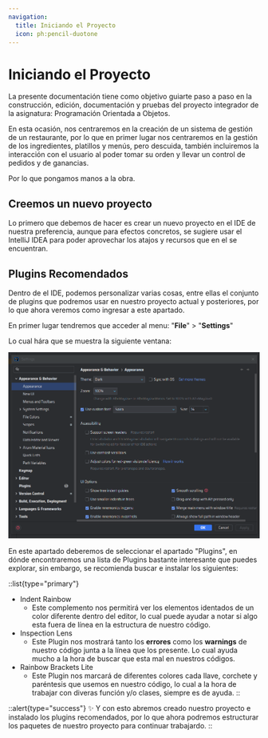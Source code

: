 ```yaml
---
navigation:
  title: Iniciando el Proyecto
  icon: ph:pencil-duotone
---
```


# Iniciando el Proyecto

La presente documentación tiene como objetivo guiarte paso a paso en la construcción, edición, documentación y pruebas del proyecto integrador de la asignatura: Programación Orientada a Objetos.

En esta ocasión, nos centraremos en la creación de un sistema de gestión de un restaurante, por lo que en primer lugar nos centraremos en la gestión de los ingredientes, platillos y menús, pero descuida, también incluiremos la interacción con el usuario al poder tomar su orden y llevar un control de pedidos y de ganancias.

Por lo que pongamos manos a la obra.

## Creemos un nuevo proyecto

Lo primero que debemos de hacer es crear un nuevo proyecto en el IDE de nuestra preferencia, aunque para efectos concretos, se sugiere usar el IntelliJ IDEA para poder aprovechar los atajos y recursos que en el se encuentran.

## Plugins Recomendados

Dentro de el IDE, podemos personalizar varias cosas, entre ellas el conjunto de plugins que podremos usar en nuestro proyecto actual y posteriores, por lo que ahora veremos como ingresar a este apartado.

En primer lugar tendremos que acceder al menu: "**File**" > "**Settings**"

Lo cual hára que se muestra la siguiente ventana:

![plugins 1.png](/plugins%201.png)

En este apartado deberemos de seleccionar el apartado "Plugins", en dónde encontraremos una lista de Plugins bastante interesante que puedes explorar, sin embargo, se recomienda buscar e instalar los siguientes:

::list{type="primary"}
- Indent Rainbow
  * Este complemento nos permitirá ver los elementos identados de un color diferente dentro del editor, lo cual puede ayudar a notar si algo esta fuera de línea en la estructura de nuestro código.
- Inspection Lens
  * Este Plugin nos mostrará tanto los **errores** como los **warnings** de nuestro código junta a la línea que los presente. Lo cual ayuda mucho a la hora de buscar que esta mal en nuestros códigos.
- Rainbow Brackets Lite
  * Este Plugin nos marcará de diferentes colores cada llave, corchete y paréntesis que usemos en nuestro código, lo cual a la hora de trabajar con diveras función y/o clases, siempre es de ayuda.
::

::alert{type="success"}
✨ Y con esto abremos creado nuestro proyecto e instalado los plugins recomendados, por lo que ahora podremos estructurar los paquetes de nuestro proyecto para continuar trabajardo.
::
